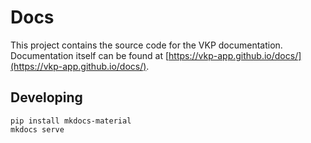 # Docs

This project contains the source code for the VKP documentation.
Documentation itself can be found at [https://vkp-app.github.io/docs/](https://vkp-app.github.io/docs/).

## Developing

```shell
pip install mkdocs-material
mkdocs serve
```
